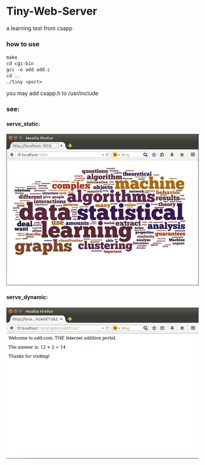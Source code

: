 # Tiny-Web-Server
a learning test from csapp

### how to use

    make
    cd cgi-bin
    gcc -o add add.c
    cd ..
    ./tiny <port>

<p>you may add csapp.h to /usr/include
    
### see:
#### serve_static:
<img src="serve_static.png" style="width:300; height:200;">

#### serve_dynamic:
<img src="serve_dynamic.png" style="width:300; height:200;">
